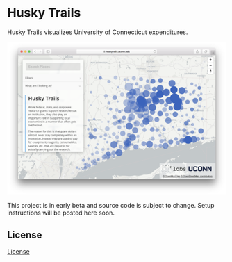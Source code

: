 # Husky Trails

Husky Trails visualizes University of Connecticut expenditures.

![Release Candidate](public/img/release-candidate.png)

This project is in early beta and source code is subject to change. Setup instructions will be posted here soon.

## License

[License](https://github.com/SquaredLabs/HuskyTrails/blob/master/LICENSE.md)
